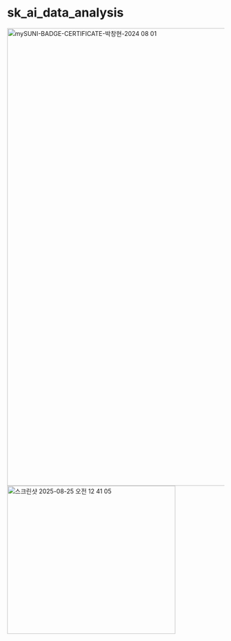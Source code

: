 # sk_ai_data_analysis

<img width="1480" height="1060" alt="mySUNI-BADGE-CERTIFICATE-박창현-2024 08 01" src="https://github.com/user-attachments/assets/dba08530-b527-4d97-a7d4-b44119202606" />  

<img width="390" height="343" alt="스크린샷 2025-08-25 오전 12 41 05" src="https://github.com/user-attachments/assets/bc7bc692-31f1-44ef-a0cc-2cefcbb515b1" />
